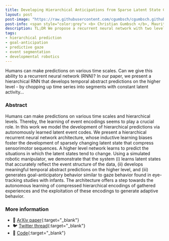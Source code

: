 ```yaml
---
title: Developing Hierarchical Anticipations from Sparse Latent State Changes
layout: post
post-image: "https://raw.githubusercontent.com/cgumbsch/cgumbsch.github.io/master/assets/images/skips.gif"
post-info: <span style="color:grey"> <b> Christian Gumbsch </b>, Maurits Adam, Birgit Elsner, Georg Martius & Martin V. Butz  </span> <br>  <span style="color:grey"> <i> IEEE ICDL</i>, 2022 </span>   <span style="color:red">(</span> <a href="https://x.com/IEEE_ICDL/status/1571903478636609536" target="_blank" class="has-text-red">SmartBot award winner</i></a> <span style="color:red">, oral)</span> <br> <a href="https://arxiv.org/pdf/2206.02042.pdf" target="_blank" class="has-text-blue">Paper</i></a>, <a href="https://github.com/CognitiveModeling/HierarchicalGateL0RD" target="_blank" class="has-text-blue">Code</i></a>, <a href="https://twitter.com/cgumbsch/status/1568131447545860097?s=20&t=D_h69wL1zwMH4VdfiRswDg" target="_blank" class="has-text-blue">Twitter</i></a>  
description: TL;DR We propose a recurrent neural network with two levels that learns, in a fully self-supervised way, to make hierarchical, temporal abstract predictions about its future inputs.
tags:
- hierarchical prediction
- goal-anticipation
- predictive gaze
- event segmentation
- developmental robotics
---
```


Humans can make predictions on various time scales. Can we give this ability to a recurrent neural network (RNN)? In our paper, we present a hierarchical RNN that develops temporal abstract predictions on the higher level - by chopping up time series into segments with constant latent activity...

### Abstract

Humans can make predictions on various time scales and hierarchical levels. Thereby, the learning of event encodings seems to play a crucial role. In this work we model the development of hierarchical predictions via autonomously learned latent event codes. We present a hierarchical recurrent neural network architecture, whose inductive learning biases foster the development of sparsely changing latent state that compress sensorimotor sequences. A higher level network learns to predict the situations in which the latent states tend to change. Using a simulated robotic manipulator, we demonstrate that the system (i) learns latent states that accurately reflect the event structure of the data, (ii) develops meaningful temporal abstract predictions on the higher level, and (iii) generates goal-anticipatory behavior similar to gaze behavior found in eye-tracking studies with infants. The architecture offers a step towards the autonomous learning of compressed hierarchical encodings of gathered experiences and the exploitation of these encodings to generate adaptive behavior. 

### More information
- :page_facing_up: [ArXiv paper](https://arxiv.org/pdf/2206.02042.pdf){:target="_blank"}
- :bird: [Twitter thread](https://twitter.com/cgumbsch/status/1568131447545860097?s=20&t=D_h69wL1zwMH4VdfiRswDg){:target="_blank"}
- :snake: [Code](https://github.com/CognitiveModeling/HierarchicalGateL0RD){:target="_blank"}
